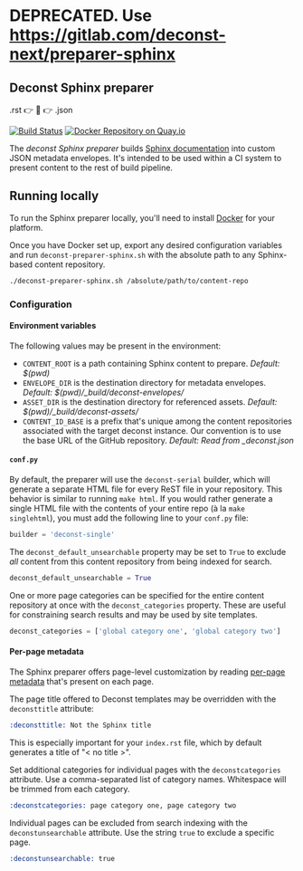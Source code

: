# DEPRECATED. Use https://gitlab.com/deconst-next/preparer-sphinx

## Deconst Sphinx preparer

.rst :point_right: :wrench: :point_right: .json

[![Build Status](https://travis-ci.org/deconst/preparer-sphinx.svg?branch=master)](https://travis-ci.org/deconst/preparer-sphinx) [![Docker Repository on Quay.io](https://quay.io/repository/deconst/preparer-sphinx/status "Docker Repository on Quay.io")](https://quay.io/repository/deconst/preparer-sphinx)

The *deconst Sphinx preparer* builds [Sphinx documentation](http://sphinx-doc.org/contents.html) into custom JSON metadata envelopes. It's intended to be used within a CI system to present content to the rest of build pipeline.

## Running locally

To run the Sphinx preparer locally, you'll need to install [Docker](https://docs.docker.com/installation/#installation) for your platform.

Once you have Docker set up, export any desired configuration variables and run `deconst-preparer-sphinx.sh` with the absolute path to any Sphinx-based content repository.

```bash
./deconst-preparer-sphinx.sh /absolute/path/to/content-repo
```

### Configuration

#### Environment variables

The following values may be present in the environment:

 * `CONTENT_ROOT` is a path containing Sphinx content to prepare. *Default: $(pwd)*
 * `ENVELOPE_DIR` is the destination directory for metadata envelopes. *Default: $(pwd)/_build/deconst-envelopes/*
 * `ASSET_DIR` is the destination directory for referenced assets. *Default: $(pwd)/_build/deconst-assets/*
 * `CONTENT_ID_BASE` is a prefix that's unique among the content repositories associated with the target deconst instance. Our convention is to use the base URL of the GitHub repository. *Default: Read from _deconst.json*

#### `conf.py`

By default, the preparer will use the `deconst-serial` builder, which will generate a separate HTML file for every ReST file in your repository. This behavior is similar to running `make html`. If you would rather generate a single HTML file with the contents of your entire repo (à la `make singlehtml`), you must add the following line to your `conf.py` file:

```python
builder = 'deconst-single'
```

The `deconst_default_unsearchable` property may be set to `True` to exclude *all* content from this content repository from being indexed for search.

```python
deconst_default_unsearchable = True
```

One or more page categories can be specified for the entire content repository at once with the `deconst_categories` property. These are useful for constraining search results and may be used by site templates.

```python
deconst_categories = ['global category one', 'global category two']
```

#### Per-page metadata

The Sphinx preparer offers page-level customization by reading [per-page metadata](http://sphinx-doc.org/markup/misc.html#file-wide-metadata) that's present on each page.

The page title offered to Deconst templates may be overridden with the `deconsttitle` attribute:

```rst
:deconsttitle: Not the Sphinx title
```

This is especially important for your `index.rst` file, which by default generates a title of "&lt; no title &gt;".

Set additional categories for individual pages with the `deconstcategories` attribute. Use a comma-separated list of category names. Whitespace will be trimmed from each category.

```rst
:deconstcategories: page category one, page category two
```

Individual pages can be excluded from search indexing with the `deconstunsearchable` attribute. Use the string `true` to exclude a specific page.

```rst
:deconstunsearchable: true
```
